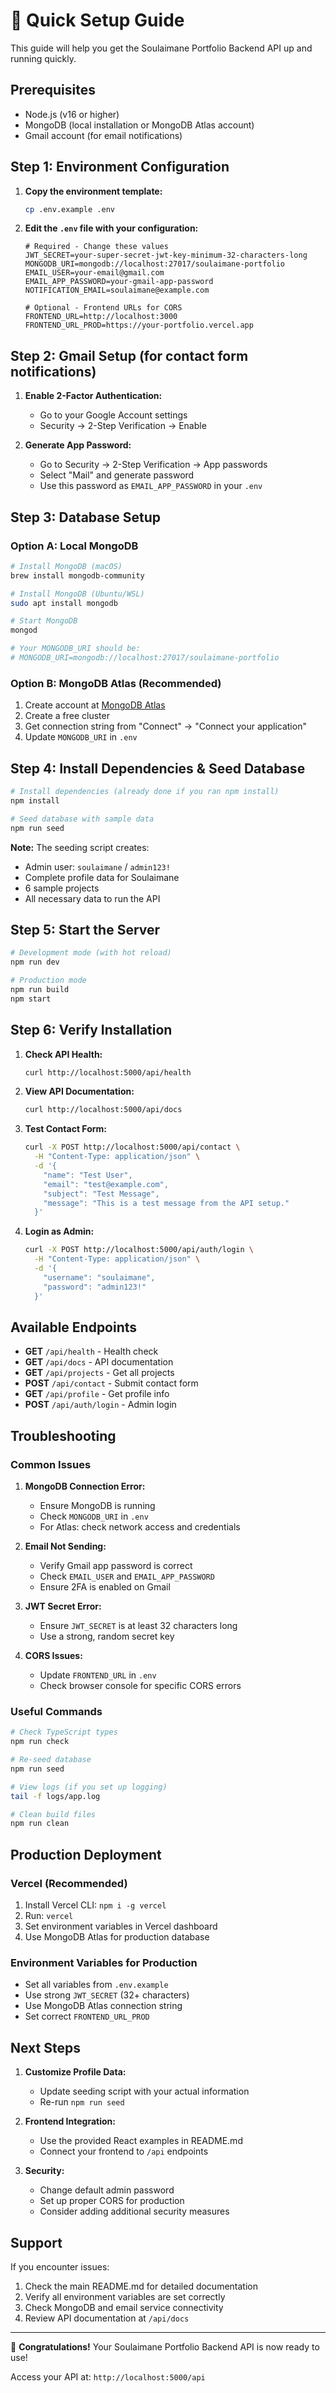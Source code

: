# 🚀 Quick Setup Guide

This guide will help you get the Soulaimane Portfolio Backend API up and running quickly.

## Prerequisites

- Node.js (v16 or higher)
- MongoDB (local installation or MongoDB Atlas account)
- Gmail account (for email notifications)

## Step 1: Environment Configuration

1. **Copy the environment template:**
   ```bash
   cp .env.example .env
   ```

2. **Edit the `.env` file with your configuration:**
   ```env
   # Required - Change these values
   JWT_SECRET=your-super-secret-jwt-key-minimum-32-characters-long
   MONGODB_URI=mongodb://localhost:27017/soulaimane-portfolio
   EMAIL_USER=your-email@gmail.com
   EMAIL_APP_PASSWORD=your-gmail-app-password
   NOTIFICATION_EMAIL=soulaimane@example.com
   
   # Optional - Frontend URLs for CORS
   FRONTEND_URL=http://localhost:3000
   FRONTEND_URL_PROD=https://your-portfolio.vercel.app
   ```

## Step 2: Gmail Setup (for contact form notifications)

1. **Enable 2-Factor Authentication:**
   - Go to your Google Account settings
   - Security → 2-Step Verification → Enable

2. **Generate App Password:**
   - Go to Security → 2-Step Verification → App passwords
   - Select "Mail" and generate password
   - Use this password as `EMAIL_APP_PASSWORD` in your `.env`

## Step 3: Database Setup

### Option A: Local MongoDB
```bash
# Install MongoDB (macOS)
brew install mongodb-community

# Install MongoDB (Ubuntu/WSL)
sudo apt install mongodb

# Start MongoDB
mongod

# Your MONGODB_URI should be:
# MONGODB_URI=mongodb://localhost:27017/soulaimane-portfolio
```

### Option B: MongoDB Atlas (Recommended)
1. Create account at [MongoDB Atlas](https://www.mongodb.com/atlas)
2. Create a free cluster
3. Get connection string from "Connect" → "Connect your application"
4. Update `MONGODB_URI` in `.env`

## Step 4: Install Dependencies & Seed Database

```bash
# Install dependencies (already done if you ran npm install)
npm install

# Seed database with sample data
npm run seed
```

**Note:** The seeding script creates:
- Admin user: `soulaimane` / `admin123!`
- Complete profile data for Soulaimane
- 6 sample projects
- All necessary data to run the API

## Step 5: Start the Server

```bash
# Development mode (with hot reload)
npm run dev

# Production mode
npm run build
npm start
```

## Step 6: Verify Installation

1. **Check API Health:**
   ```bash
   curl http://localhost:5000/api/health
   ```

2. **View API Documentation:**
   ```bash
   curl http://localhost:5000/api/docs
   ```

3. **Test Contact Form:**
   ```bash
   curl -X POST http://localhost:5000/api/contact \
     -H "Content-Type: application/json" \
     -d '{
       "name": "Test User",
       "email": "test@example.com",
       "subject": "Test Message",
       "message": "This is a test message from the API setup."
     }'
   ```

4. **Login as Admin:**
   ```bash
   curl -X POST http://localhost:5000/api/auth/login \
     -H "Content-Type: application/json" \
     -d '{
       "username": "soulaimane",
       "password": "admin123!"
     }'
   ```

## Available Endpoints

- **GET** `/api/health` - Health check
- **GET** `/api/docs` - API documentation
- **GET** `/api/projects` - Get all projects
- **POST** `/api/contact` - Submit contact form
- **GET** `/api/profile` - Get profile info
- **POST** `/api/auth/login` - Admin login

## Troubleshooting

### Common Issues

1. **MongoDB Connection Error:**
   - Ensure MongoDB is running
   - Check `MONGODB_URI` in `.env`
   - For Atlas: check network access and credentials

2. **Email Not Sending:**
   - Verify Gmail app password is correct
   - Check `EMAIL_USER` and `EMAIL_APP_PASSWORD`
   - Ensure 2FA is enabled on Gmail

3. **JWT Secret Error:**
   - Ensure `JWT_SECRET` is at least 32 characters long
   - Use a strong, random secret key

4. **CORS Issues:**
   - Update `FRONTEND_URL` in `.env`
   - Check browser console for specific CORS errors

### Useful Commands

```bash
# Check TypeScript types
npm run check

# Re-seed database
npm run seed

# View logs (if you set up logging)
tail -f logs/app.log

# Clean build files
npm run clean
```

## Production Deployment

### Vercel (Recommended)
1. Install Vercel CLI: `npm i -g vercel`
2. Run: `vercel`
3. Set environment variables in Vercel dashboard
4. Use MongoDB Atlas for production database

### Environment Variables for Production
- Set all variables from `.env.example`
- Use strong `JWT_SECRET` (32+ characters)
- Use MongoDB Atlas connection string
- Set correct `FRONTEND_URL_PROD`

## Next Steps

1. **Customize Profile Data:**
   - Update seeding script with your actual information
   - Re-run `npm run seed`

2. **Frontend Integration:**
   - Use the provided React examples in README.md
   - Connect your frontend to `/api` endpoints

3. **Security:**
   - Change default admin password
   - Set up proper CORS for production
   - Consider adding additional security measures

## Support

If you encounter issues:
1. Check the main README.md for detailed documentation
2. Verify all environment variables are set correctly
3. Check MongoDB and email service connectivity
4. Review API documentation at `/api/docs`

---

🎉 **Congratulations!** Your Soulaimane Portfolio Backend API is now ready to use!

Access your API at: `http://localhost:5000/api`